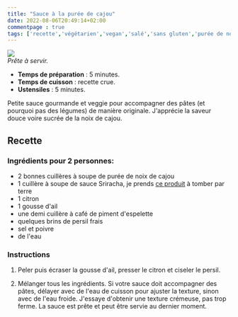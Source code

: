 ```yaml
---
title: "Sauce à la purée de cajou"
date: 2022-08-06T20:49:14+02:00
commentpage : true
tags: ['recette','végétarien','vegan','salé','sans gluten','purée de noix','noix de cajou','crue','pâtes','sauce','sriracha','piment espelette','citron','ail','persil']
---
```


![](/pictures/sauce_cajou.jpeg)<br>
*Prête à servir.*

- **Temps de préparation** : 5 minutes.
- **Temps de cuisson** : recette crue.
- **Ustensiles** : 5 minutes.

Petite sauce gourmande et veggie pour accompagner des pâtes (et pourquoi pas des légumes) de manière originale. J'apprécie la saveur douce voire sucrée de la noix de cajou.

## Recette

### Ingrédients pour 2 personnes:

 - 2 bonnes cuillères à soupe de purée de noix de cajou
 - 1 cuillère à soupe de sauce Sriracha, je prends <a href="https://www.greenweez.com/ecoidees-sauce-sriracha-250-ml-p114462?objectID=114462_0_0&queryID=3389902c172cb0e1883e24706c61d627">ce produit</a> à tomber par terre
 - 1 citron
 - 1 gousse d'ail
 - une demi cuillère à café de piment d'espelette
 - quelques brins de persil frais
 - sel et poivre
 - de l'eau

### Instructions

1. Peler puis écraser la gousse d'ail, presser le citron et ciseler le persil.

2. Mélanger tous les ingrédients. Si votre sauce doit accompagner des pâtes, délayer avec de l'eau de cuisson pour ajuster la texture, sinon avec de l'eau froide. J'essaye d'obtenir une texture crémeuse, pas trop ferme. La sauce est prête et peut être servie au dernier moment.






